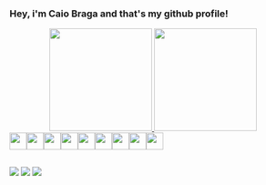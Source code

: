 ### Hey, i'm Caio Braga and that's my github profile!

<div align="center">
  <a href="https://github.com/caiotbraga">
  <img height="180em" src="https://github-readme-stats.vercel.app/api?username=caiotbraga&show_icons=true&theme=github_dark&include_all_commits=true&count_private=true"/>
  <img height="180em" src="https://github-readme-stats.vercel.app/api/top-langs/?username=caiotbraga&layout=compact&langs_count=7&theme=github_dark"/>
</div>

<div style="display: flex;>
    <img height="30" src="https://cdn.jsdelivr.net/gh/devicons/devicon/icons/java/java-original.svg" />
    <img height="30" src="https://cdn.jsdelivr.net/gh/devicons/devicon/icons/csharp/csharp-line.svg" />
    <img height="30" src="https://cdn.jsdelivr.net/gh/devicons/devicon/icons/html5/html5-original.svg" />
    <img height="30" src="https://cdn.jsdelivr.net/gh/devicons/devicon/icons/css3/css3-original.svg" />
    <img height="30" src="https://cdn.jsdelivr.net/gh/devicons/devicon/icons/javascript/javascript-original.svg" />
    <img height="30" src="https://cdn.jsdelivr.net/gh/devicons/devicon/icons/postman/postman-original.svg" />
    <img height="30" src="https://cdn.jsdelivr.net/gh/devicons/devicon/icons/dotnetcore/dotnetcore-original.svg" />
    <img height="30" src="https://cdn.jsdelivr.net/gh/devicons/devicon/icons/spring/spring-original.svg" />
    <img height="30" src="https://cdn.jsdelivr.net/gh/devicons/devicon/icons/vuejs/vuejs-original.svg" />
    <img height="30" src="https://cdn.jsdelivr.net/gh/devicons/devicon/icons/angularjs/angularjs-original.svg" />
</div>


##

<div>
  <a href="https://instagram.com/caiotbraga" target="_blank"><img src="https://img.shields.io/badge/-Instagram-%23E4405F?style=for-the-badge&logo=instagram&logoColor=white" target="_blank"></a>
  <a href = "mailto:contatocaiobraga@gmail.com"><img src="https://img.shields.io/badge/-Gmail-%23333?style=for-the-badge&logo=gmail&logoColor=white" target="_blank"></a>
  <a href="https://www.linkedin.com/in/caio-braga-1a1a14234" target="_blank"><img src="https://img.shields.io/badge/-LinkedIn-%230077B5?style=for-the-badge&logo=linkedin&logoColor=white" target="_blank"></a> 
  </div>
          
